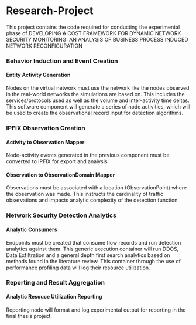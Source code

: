 # Research-Project
This project contains the code required for conducting the experimental phase of  DEVELOPING A COST FRAMEWORK FOR DYNAMIC NETWORK SECURITY MONITORING: AN ANALYSIS OF BUSINESS PROCESS INDUCED NETWORK RECONFIGURATION

### Behavior Induction and Event Creation

  #### Entity Activity Generation
  Nodes on the virtual network must use the network like the nodes observed in the real-world networks the simulations are based on. This includes the services/protocols used as well as the volume and inter-activity time deltas. This software component will generate a series of node activities, which will be used to create the observational record input for detection algorithms.
 
### IPFIX Observation Creation

  #### Activity to Observation Mapper
  Node-activity events generated in the previous component must be converted to IPFIX for export and analysis

  #### Observation to ObservationDomain Mapper
  Observations must be associated with a location (ObservationPoint) where the observation was made. This instructs the cardinality of traffic observations and impacts analytic complexity of the detection function.
 
### Network Security Detection Analytics

  #### Analytic Consumers
  Endpoints must be created that consume flow records and run detection analytics against them. This generic execution container will run DDOS, Data Exfiltration and a general depth first search analytics based on methods found in the literature review. This container through the use of performance profiling data will log their resource utilization.
 
### Reporting and Result Aggregation

  #### Analytic Resouce Utilization Reporting
  Reporting node will format and log experimental output for reporting in the final thesis project. 

